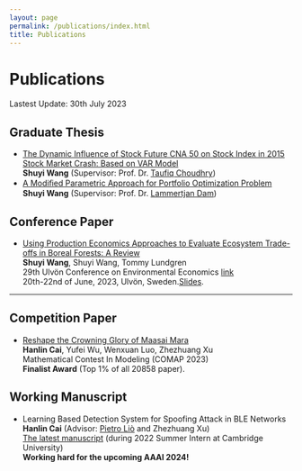 ```yaml
---
layout: page
permalink: /publications/index.html
title: Publications
---
```


# Publications

Lastest Update: 30th July 2023&nbsp; 

## Graduate Thesis

- [The Dynamic Influence of Stock Future CNA 50 on Stock Index in 2015 Stock Market Crash: Based on VAR Model](https://seaaann.github.io/mypaper/thesis/Trinity_Thesis.pdf)<br>**Shuyi Wang** (Supervisor: Prof. Dr. [Taufiq Choudhry](https://www.southampton.ac.uk/people/5x2h9c/professor-taufiq-choudhry))
- [A Modiﬁed Parametric Approach for Portfolio Optimization Problem](https://seaaann.github.io/mypaper/thesis/SWang_RM_Thesis.pdf)<br>**Shuyi Wang** (Supervisor: Prof. Dr. [Lammertjan Dam](https://www.rug.nl/staff/l.dam/?lang=en))

## Conference Paper

- [Using Production Economics Approaches to Evaluate Ecosystem Trade-offs in Boreal Forests: A Review](https://caihanlin.com/mypaper/202302ICAROB.pdf)<br>**Shuyi Wang**, Shuyi Wang, Tommy Lundgren<br>29th Ulvön Conference on Environmental Economics [link](https://www.cere.se/en/cere_events/the-ulvo-conference-2023/)<br>20th-22nd of June, 2023, Ulvön, Sweden.[Slides](https://seaaann.github.io/mypaper/slides/Beamer_trade_offs.pdf).

---

## Competition Paper

- [Reshape the Crowning Glory of Maasai Mara](https://caihanlin.com/mypaper/modeling/202302COMAP.pdf)<br>**Hanlin Cai**, Yufei Wu, Wenxuan Luo, Zhezhuang Xu<br>Mathematical Contest In Modeling (COMAP 2023)<br>**Finalist Award** (Top 1% of all 20858 paper).<br>

## Working Manuscript

- Learning Based Detection System for Spoofing Attack in BLE Networks<br>**Hanlin Cai** (Advisor: [Pietro Liò](https://www.cl.cam.ac.uk/~pl219/) and Zhezhuang Xu)<br>[The latest manuscript](https://caihanlin.com/mypaper/202210camb.pdf) (during 2022 Summer Intern at Cambridge University)<br>**Working hard for the upcoming AAAI 2024!**
